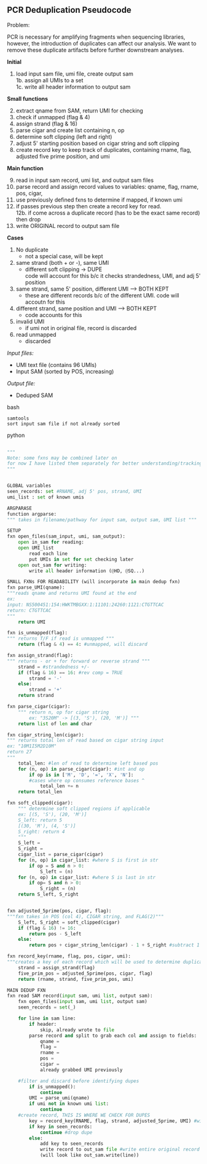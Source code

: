 ## PCR Deduplication Pseudocode

Problem:

PCR is necessary for amplifying fragments when sequencing libraries, however, the introduction of duplicates can affect our analysis. We want to remove these duplicate artifacts before further downstream analyses. 


**Initial**

1. load input sam file, umi file, create output sam<br>
1b. assign all UMIs to a set<br>
1c. write all header information to output sam<br>

**Small functions**<br>

2. extract qname from SAM, return UMI for checking
3. check if unmapped (flag & 4)
4. assign strand (flag & 16)
5. parse cigar and create list containing n, op
6. determine soft clipping (left and right)
7. adjust 5' starting position based on cigar string and soft clipping
8. create record key to keep track of duplicates, containing rname, flag, adjusted five prime position, and umi

**Main function**

9. read in input sam record, umi list, and output sam files
10. parse record and assign record values to variables: qname, flag, rname, pos, cigar,
11. use previously defined fxns to determine if mapped, if known umi
12. if passes previous step then create a record key for read.<br>
12b. if come across a duplicate record (has to be the exact same record) then drop
13. write ORIGINAL record to output sam file

**Cases**

1. No duplicate
    - not a special case, will be kept
2. same strand (both + or -), same UMI<BR>
    - different soft clipping -> DUPE<br>
    code will account for this b/c it checks strandedness, UMI, and adj 5' position
3. same strand, same 5' position, different UMI --> BOTH KEPT
    - these are different records b/c of the different UMI. code will accoutn for this
4. different strand, same position and UMI --> BOTH KEPT
    - code accounts for this
5. invalid UMI
    - if umi not in original file, record is discarded
6. read unmapped
    - discarded



*Input files:*

- UMI text file (contains 96 UMIs)
- Input SAM (sorted by POS, increasing)

*Output file:*

- Deduped SAM

bash
```
samtools
sort input sam file if not already sorted
```

python
```python
 
"""
Note: some fxns may be combined later on
for now I have listed them separately for better understanding/tracking
"""


GLOBAL variables
seen_records: set #RNAME, adj 5' pos, strand, UMI
umi_list : set of known umis

ARGPARASE
function argparse:
""" takes in filename/pathway for input sam, output sam, UMI list """

SETUP
fxn open_files(sam_input, umi, sam_output):
    open in_sam for reading:
    open UMI_list
        read each line
        put UMIs in set for set checking later
    open out_sam for writing:
        write all header information (@HD, @SQ...)

SMALL FXNs FOR READABILITY (will incorporate in main dedup fxn)
fxn parse_UMI(qname):
"""reads qname and returns UMI found at the end
ex:
input: NS500451:154:HWKTMBGXX:1:11101:24260:1121:CTGTTCAC
return: CTGTTCAC
"""
    return UMI

fxn is_unmapped(flag):
""" returns T/F if read is unmapped """
    return (flag & 4) == 4: #unmapped, will discard

fxn assign_strand(flag):
""" returns - or + for forward or reverse strand """
    strand = #strandedness +/-
    if (flag & 16) == 16: #rev comp = TRUE
        strand = '-'
    else:
        strand = '+'
    return strand

fxn parse_cigar(cigar):
    """ return n, op for cigar string 
        ex: "3S20M" -> [(3, 'S'), (20, 'M')] """
    return list of len and char

fxn cigar_string_len(cigar):
""" returns total len of read based on cigar string input 
ex: "10M1I5M2D10M"
return 27
"""
    total_len: #len of read to determine left based pos
    for (n, op) in parse_cigar(cigar): #int and op 
        if op is in ['M', 'D', '=', 'X', 'N']:
        #cases where op consumes reference bases ^
            total_len += n
    return total_len

fxn soft_clipped(cigar):
    """ determine soft clipped regions if applicable 
    ex: [(5, 'S'), (20, 'M')]
    S_left: return 5
    [(30, 'M'), (4, 'S')]
    S_right: return 4
    """
    S_left =
    S_right = 
    cigar_list = parse_cigar(cigar)
    for (n, op) in cigar_list: #where S is first in str
        if op = S and n > 0:
            S_left = (n)
    for (n, op) in cigar_list: #where S is last in str
        if op= S and n > 0:
            S_right = (n)
    return S_left, S_right


fxn adjusted_5prime(pos, cigar, flag):
"""fxn takes in POS (col 4), CIGAR string, and FLAG(2)"""
    S_left, S_right = soft_clipped(cigar)
    if (flag & 16) != 16:
        return pos - S_left
    else:
        return pos + cigar_string_len(cigar) - 1 + S_right #subtract 1 bc already starting from position 1

fxn record_key(rname, flag, pos, cigar, umi):
"""creates a key of each record which will be used to determine duplicates. if keys are exact matches:duplicate. if one of the parameters differs then both records will be kept later"""
    strand = assign_strand(flag)
    five_prim_pos = adjusted_5prime(pos, cigar, flag)
    return (rname, strand, five_prim_pos, umi)

MAIN DEDUP FXN
fxn read SAM record(input sam, umi list, output sam):
    fxn open_files(input sam, umi list, output sam)
    seen_records = set(_)

    for line in sam line:
        if header:
            skip, already wrote to file
        parse record and split to grab each col and assign to fields:
            qname =
            flag = 
            rname = 
            pos = 
            cigar =
            already grabbed UMI previously

    #filter and discard before identifying dupes
        if is_unmapped():
            continue
        UMI = parse_umi(qname)
        if umi not in known umi list:
            continue
    #create record, THIS IS WHERE WE CHECK FOR DUPES
        key = record_key(RNAME, flag, strand, adjusted_5prime, UMI) #will filter out dupes b/c utilizing ADJUSTED 5' position and umi as well
        if key in seen_records:
            continue #drop dupe
        else:
            add key to seen_records
            write record to out_sam file #write entire original record to sam file
            (will look like out_sam.write(line))
```



